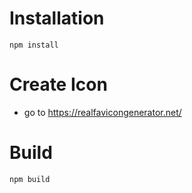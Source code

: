 # Installation
```console
npm install
```

# Create Icon
- go to https://realfavicongenerator.net/

# Build
```
npm build
```
